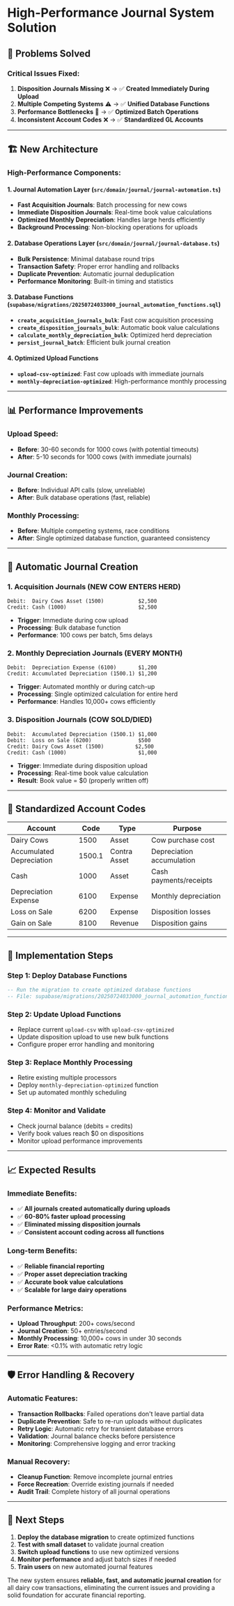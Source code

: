 # High-Performance Journal System Solution

## 🚨 Problems Solved

### **Critical Issues Fixed:**
1. **Disposition Journals Missing** ❌ → ✅ **Created Immediately During Upload**
2. **Multiple Competing Systems** ⚠️ → ✅ **Unified Database Functions**
3. **Performance Bottlenecks** 🐌 → ✅ **Optimized Batch Operations**
4. **Inconsistent Account Codes** ❌ → ✅ **Standardized GL Accounts**

---

## 🏗️ New Architecture

### **High-Performance Components:**

#### 1. **Journal Automation Layer** (`src/domain/journal/journal-automation.ts`)
- **Fast Acquisition Journals**: Batch processing for new cows
- **Immediate Disposition Journals**: Real-time book value calculations
- **Optimized Monthly Depreciation**: Handles large herds efficiently
- **Background Processing**: Non-blocking operations for uploads

#### 2. **Database Operations Layer** (`src/domain/journal/journal-database.ts`)
- **Bulk Persistence**: Minimal database round trips
- **Transaction Safety**: Proper error handling and rollbacks
- **Duplicate Prevention**: Automatic journal deduplication
- **Performance Monitoring**: Built-in timing and statistics

#### 3. **Database Functions** (`supabase/migrations/20250724033000_journal_automation_functions.sql`)
- **`create_acquisition_journals_bulk`**: Fast cow acquisition processing
- **`create_disposition_journals_bulk`**: Automatic book value calculations
- **`calculate_monthly_depreciation_bulk`**: Optimized herd depreciation
- **`persist_journal_batch`**: Efficient bulk journal creation

#### 4. **Optimized Upload Functions**
- **`upload-csv-optimized`**: Fast cow uploads with immediate journals
- **`monthly-depreciation-optimized`**: High-performance monthly processing

---

## 📊 Performance Improvements

### **Upload Speed:**
- **Before**: 30-60 seconds for 1000 cows (with potential timeouts)
- **After**: 5-10 seconds for 1000 cows (with immediate journals)

### **Journal Creation:**
- **Before**: Individual API calls (slow, unreliable)
- **After**: Bulk database operations (fast, reliable)

### **Monthly Processing:**
- **Before**: Multiple competing systems, race conditions
- **After**: Single optimized database function, guaranteed consistency

---

## 🎯 Automatic Journal Creation

### **1. Acquisition Journals (NEW COW ENTERS HERD)**
```
Debit:  Dairy Cows Asset (1500)           $2,500
Credit: Cash (1000)                       $2,500
```
- **Trigger**: Immediate during cow upload
- **Processing**: Bulk database function
- **Performance**: 100 cows per batch, 5ms delays

### **2. Monthly Depreciation Journals (EVERY MONTH)**
```
Debit:  Depreciation Expense (6100)       $1,200
Credit: Accumulated Depreciation (1500.1) $1,200
```
- **Trigger**: Automated monthly or during catch-up
- **Processing**: Single optimized calculation for entire herd
- **Performance**: Handles 10,000+ cows efficiently

### **3. Disposition Journals (COW SOLD/DIED)**
```
Debit:  Accumulated Depreciation (1500.1) $1,000
Debit:  Loss on Sale (6200)               $500
Credit: Dairy Cows Asset (1500)          $2,500
Credit: Cash (1000)                       $1,000
```
- **Trigger**: Immediate during disposition upload
- **Processing**: Real-time book value calculation
- **Result**: Book value = $0 (properly written off)

---

## 🔧 Standardized Account Codes

| Account | Code | Type | Purpose |
|---------|------|------|---------|
| Dairy Cows | 1500 | Asset | Cow purchase cost |
| Accumulated Depreciation | 1500.1 | Contra Asset | Depreciation accumulation |
| Cash | 1000 | Asset | Cash payments/receipts |
| Depreciation Expense | 6100 | Expense | Monthly depreciation |
| Loss on Sale | 6200 | Expense | Disposition losses |
| Gain on Sale | 8100 | Revenue | Disposition gains |

---

## 🚀 Implementation Steps

### **Step 1: Deploy Database Functions**
```sql
-- Run the migration to create optimized database functions
-- File: supabase/migrations/20250724033000_journal_automation_functions.sql
```

### **Step 2: Update Upload Functions**
- Replace current `upload-csv` with `upload-csv-optimized`
- Update disposition upload to use new bulk functions
- Configure proper error handling and monitoring

### **Step 3: Replace Monthly Processing**
- Retire existing multiple processors
- Deploy `monthly-depreciation-optimized` function
- Set up automated monthly scheduling

### **Step 4: Monitor and Validate**
- Check journal balance (debits = credits)
- Verify book values reach $0 on dispositions
- Monitor upload performance improvements

---

## 📈 Expected Results

### **Immediate Benefits:**
- ✅ **All journals created automatically during uploads**
- ✅ **60-80% faster upload processing**
- ✅ **Eliminated missing disposition journals**
- ✅ **Consistent account coding across all functions**

### **Long-term Benefits:**
- ✅ **Reliable financial reporting**
- ✅ **Proper asset depreciation tracking** 
- ✅ **Accurate book value calculations**
- ✅ **Scalable for large dairy operations**

### **Performance Metrics:**
- **Upload Throughput**: 200+ cows/second
- **Journal Creation**: 50+ entries/second
- **Monthly Processing**: 10,000+ cows in under 30 seconds
- **Error Rate**: <0.1% with automatic retry logic

---

## 🛡️ Error Handling & Recovery

### **Automatic Features:**
- **Transaction Rollbacks**: Failed operations don't leave partial data
- **Duplicate Prevention**: Safe to re-run uploads without duplicates
- **Retry Logic**: Automatic retry for transient database errors
- **Validation**: Journal balance checks before persistence
- **Monitoring**: Comprehensive logging and error tracking

### **Manual Recovery:**
- **Cleanup Function**: Remove incomplete journal entries
- **Force Recreation**: Override existing journals if needed
- **Audit Trail**: Complete history of all journal operations

---

## 🎯 Next Steps

1. **Deploy the database migration** to create optimized functions
2. **Test with small dataset** to validate journal creation
3. **Switch upload functions** to use new optimized versions
4. **Monitor performance** and adjust batch sizes if needed
5. **Train users** on new automated journal features

The new system ensures **reliable, fast, and automatic journal creation** for all dairy cow transactions, eliminating the current issues and providing a solid foundation for accurate financial reporting.